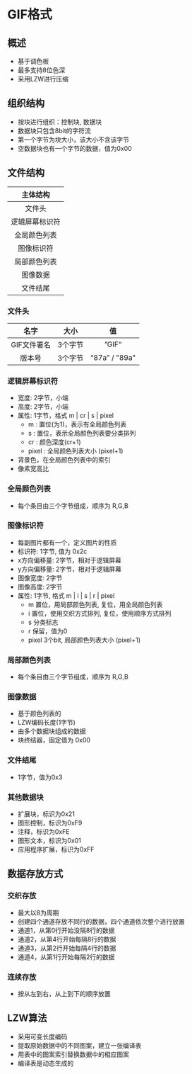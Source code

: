 

# GIF格式

## 概述

* 基于调色板
* 最多支持8位色深
* 采用LZW进行压缩


## 组织结构

* 按块进行组织：控制块, 数据块
* 数据块只包含8bit的字符流
* 第一个字节为块大小，该大小不含该字节
* 空数据块也有一个字节的数据，值为0x00

## 文件结构

|  主体结构  |
| :--------: |  
| 文件头 |
|  逻辑屏幕标识符 |
| 全局颜色列表 |
| 图像标识符 |
|  局部颜色列表 |
| 图像数据 | 
| 文件结尾 | 

### 文件头

|  名字  | 大小 | 值 |
| :---: | :---: | :---: |
| GIF文件署名 | 3个字节 | ”GIF“ | 
| 版本号 | 3个字节 | “87a” / "89a" |


### 逻辑屏幕标识符

* 宽度: 2字节，小端
* 高度: 2字节，小端
* 属性: 1字节，格式 m | cr | s | pixel
    * m :  置位(为1)，表示有全局颜色列表
    * s :  置位，表示全局颜色列表要分类排列
    * cr :  颜色深度(cr+1)
    * pixel :  全局颜色列表大小 (pixel+1)
* 背景色，在全局颜色列表中的索引
* 像素宽高比


### 全局颜色列表
* 每个条目由三个字节组成，顺序为 R,G,B                     

### 图像标识符
* 每副图片都有一个，定义图片的性质
* 标识符: 1字节, 值为 0x2c
* x方向偏移量: 2字节，相对于逻辑屏幕
* y方向偏移量: 2字节，相对于逻辑屏幕
* 图像宽度: 2字节
* 图像高度: 2字节
* 属性:  1字节, 格式 m | i | s | r | pixel
    * m  置位，用局部颜色列表, 复位，用全局颜色列表
    * i  置位，使用交织方式排列, 复位，使用顺序方式排列
    * s 分类标志
    * r 保留，值为0
    * pixel 3个bit, 局部颜色列表大小 (pixel+1)


### 局部颜色列表
* 每个条目由三个字节组成，顺序为 R,G,B



### 图像数据
* 基于颜色列表的
* LZW编码长度(1字节)
* 由多个数据块组成的数据
* 块终结器，固定值为 0x00


### 文件结尾
* 1字节，值为0x3

### 其他数据块
* 扩展块，标识为0x21
* 图形控制，标识为0xF9
* 注释，标识为0xFE
* 图形文本，标识为0x01
* 应用程序扩展，标识为0xFF


## 数据存放方式
      
### 交织存放
* 最大以8为周期
* 创建四个通道存放不同行的数据，四个通道依次整个进行放置
* 通道1，从第0行开始没隔8行的数据
* 通道2，从第4行开始每隔8行的数据
* 通道3，从第2行开始每隔4行的数据
* 通道4，从第1行开始每隔2行的数据

### 连续存放
* 按从左到右，从上到下的顺序放置


## LZW算法
* 采用可变长度编码
* 提取原始数据中的不同图案，建立一张编译表
* 用表中的图案索引替换数据中的相应图案
* 编译表是动态生成的